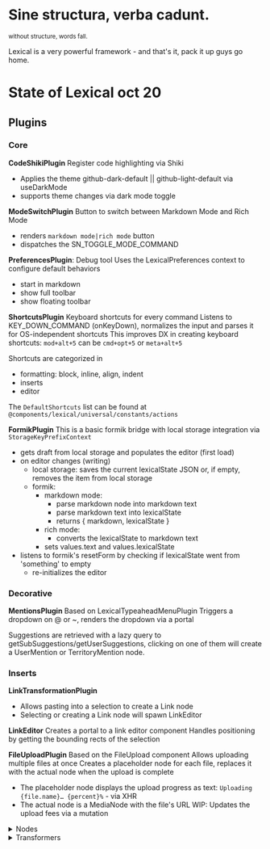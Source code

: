 # Sine structura, verba cadunt.
<sup>without structure, words fall.</sup>

Lexical is a very powerful framework - and that's it, pack it up guys go home.

# State of Lexical oct 20

## Plugins
### Core

**CodeShikiPlugin**
Register code highlighting via Shiki
- Applies the theme github-dark-default || github-light-default via useDarkMode
- supports theme changes via dark mode toggle

**ModeSwitchPlugin**
Button to switch between Markdown Mode and Rich Mode
- renders `markdown mode|rich mode` button
- dispatches the SN_TOGGLE_MODE_COMMAND

**PreferencesPlugin**: Debug tool
Uses the LexicalPreferences context to configure default behaviors
- start in markdown
- show full toolbar
- show floating toolbar

**ShortcutsPlugin**
Keyboard shortcuts for every command
Listens to KEY_DOWN_COMMAND (onKeyDown), normalizes the input and parses it for OS-independent shortcuts
This improves DX in creating keyboard shortcuts: `mod+alt+5` can be `cmd+opt+5` or `meta+alt+5`

Shortcuts are categorized in
- formatting: block, inline, align, indent
- inserts
- editor

The `DefaultShortcuts` list can be found at `@components/lexical/universal/constants/actions`

**FormikPlugin**
This is a basic formik bridge with local storage integration via `StorageKeyPrefixContext`
- gets draft from local storage and populates the editor (first load)
- on editor changes (writing)
  - local storage: saves the current lexicalState JSON or, if empty, removes the item from local storage
  - formik:
    - markdown mode:
      - parse markdown node into markdown text
      - parse markdown text into lexicalState
      - returns { markdown, lexicalState }
    - rich mode:
      - converts the lexicalState to markdown text
    - sets values.text and values.lexicalState
- listens to formik's resetForm by checking if lexicalState went from 'something' to empty
  - re-initializes the editor


### Decorative

**MentionsPlugin**
Based on LexicalTypeaheadMenuPlugin
Triggers a dropdown on @ or ~, renders the dropdown via a portal

Suggestions are retrieved with a lazy query to getSubSuggestions/getUserSuggestions, clicking on one of them will create a UserMention or TerritoryMention node.

### Inserts

**LinkTransformationPlugin**
- Allows pasting into a selection to create a Link node
- Selecting or creating a Link node will spawn LinkEditor

**LinkEditor**
Creates a portal to a link editor component
Handles positioning by getting the bounding rects of the selection

**FileUploadPlugin**
Based on the FileUpload component
Allows uploading multiple files at once
Creates a placeholder node for each file, replaces it with the actual node when the upload is complete
- The placeholder node displays the upload progress as text: `Uploading {file.name}… {percent}%` - via XHR
- The actual node is a MediaNode with the file's URL
WIP: Updates the upload fees via a mutation

<details>
<summary>Nodes</summary>

### **Core**

**MarkdownNode**
The basis of Markdown Mode
- Special code node with language set to `markdown`
  - cannot be removed if not from the toggle (via `bypassProtection()`)

### Content

**Embeds**
- **EmbedNode**: creates a `provider` embed, recognizes an embed 
- every embed has a `placeholderNode` for HTML that mimicks loading 

**Media**
- **MediaNode**: supports captions and resizing
- **MediaResizer**: resizing interface for images, sets the node's dimensions
  - TODO: took from lexical and the dimensions erroneously clamp to a `max-width` of `100px`, should be fixed before release
- **MediaComponent**: enables captions and resizing, uses `MediaOrLink` for carousel and link fallbacks
  - receives and handles `imgproxyUrls`, `rel`, `outlawed` via `useLexicalItemContext`

### Decorative

**Mentions**
- **UserMention**: decorated via `UserPopover`
- **TerritoryMention**: decorate via `SubPopover`

Both works the same way: get the mention, create a link.
Could be merged into a single node but they're separated for DX reasons.

### Formatting
**Math**
- **MathNode**: exports HTML with KaTeX, renders KaTeX via `MathComponent`
- **MathComponent**: Renders KaTeX with a given `math` string, with double click it spawns `MathEditor` that renders a dedicated `textarea` for plain text math edits.

**Spoiler**: based on `Container`, `Details` and `Summary`, should be merged into **SpoilerNode**
- Provides inline and full spoiler containers

</details>

<details>
<summary>Transformers</summary>
Transformers are used to convert between Lexical nodes and Markdown.

### Content
**MEDIA_OR_LINK** or autolink

From Markdown:
- Regex: URL_REGEXP (https://example.com)
- Replace: checks if the bare url is embed/media/link and creates the appropriate node

From Lexical:
- Export: converts the embed/media/link node to a plain link `https://example.com`, proper markdown link `[text](url)` or media `![alt text](url)`

**MEDIA**
From Markdown:
- Regex: ![](src ?"caption"?)
- Replace: creates a MediaNode with caption if ![](src "caption")

From Lexical:
- Export: converts the MediaNode to a proper markdown image `![alt text](url)`

QUIRK: Doesn't retain the resized dimensions of the image.

### Decorative

**LINK**
Extends the default LINK transformer
From Markdown:
- Regex: [](url)
- Replace: creates a Link node (), and appends a text node [] to it

From Lexical:
- Export: converts the LinkNode to the equivalent [text](url "title")

**USER_MENTIONS/TERRITORY_MENTIONS**

From Markdown:
- Regex: @user/~sub
- Replace: creates a UserMention/TerritoryMention node

From Lexical:
- Export: converts the UserMention/TerritoryMention node to '@user/~sub'

### Formatting

**ALIGN**

From Markdown:
- Regex: `<div align="left|center|right|justify|start">text</div>`
- Replace: creates a paragraph node with formatType left|center|...

From Lexical:
- Export: gets the formatType of the paragraph and transforms it into e.g. <div align="left">text</div>

**MATH**

From Markdown:
- Regex: `$2+2=5$`
- Replace: creates a Math node

From Lexical:
- Export: if inline `$2+2=5$`, else `$$\n2+2=5\n$$`

### Misc

**HR**: deprecated but still there
**TABLES**
WIP, barely working

</details>


